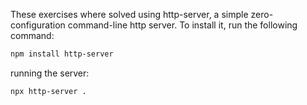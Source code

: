 These exercises where solved using http-server, a simple zero-configuration command-line http server. To install it, run the following command:

```bash
npm install http-server
```

running the server:

```bash
npx http-server .
```
